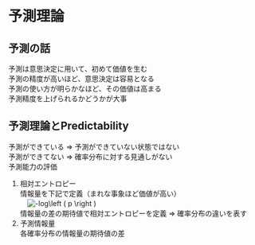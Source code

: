 # 予測理論  

## 予測の話  
予測は意思決定に用いて、初めて価値を生む  
予測の精度が高いほど、意思決定は容易となる  
予測の使い方が明らかなほど、その価値は高まる  
予測精度を上げられるかどうかが大事  

## 予測理論とPredictability  
予測ができている ⇒ 予測ができていない状態ではない  
予測ができてない ⇒ 確率分布に対する見通しがない  
予測能力の評価  
1. 相対エントロピー  
情報量を下記で定義（まれな事象ほど価値が高い）  
  　<img src="https://latex.codecogs.com/gif.latex?-log\left&space;(&space;p&space;\right&space;)" title="-log\left ( p \right )" />  
情報量の差の期待値で相対エントロピーを定義 ⇒ 確率分布の違いを表す  
1. 予測情報量  
各確率分布の情報量の期待値の差  
  
  
